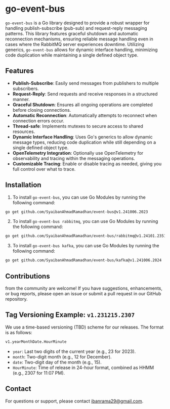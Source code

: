 # go-event-bus

`go-event-bus` is a Go library designed to provide a robust wrapper for handling publish-subscribe (pub-sub) and request-reply messaging patterns. This library features graceful shutdown and automatic reconnection mechanisms, ensuring reliable message handling even in cases where the RabbitMQ server experiences downtime. Utilizing generics, `go-event-bus` allows for dynamic interface handling, minimizing code duplication while maintaining a single defined object type.

## Features

- **Publish-Subscribe**: Easily send messages from publishers to multiple subscribers.
- **Request-Reply**: Send requests and receive responses in a structured manner.
- **Graceful Shutdown**: Ensures all ongoing operations are completed before closing connections.
- **Automatic Reconnection**: Automatically attempts to reconnect when connection errors occur.
- **Thread-safe**: Implements mutexes to secure access to shared resources.
- **Dynamic Interface Handling**: Uses Go's generics to allow dynamic message types, reducing code duplication while still depending on a single defined object type.
- **OpenTelemetry Integration**: Optionally use OpenTelemetry for observability and tracing within the messaging operations.
- **Customizable Tracing**: Enable or disable tracing as needed, giving you full control over what to trace.

## Installation
1. To install `go-event-bus`, you can use Go Modules by running the following command:
```sh
go get github.com/SyaibanAhmadRamadhan/event-bus@v1.241006.2023
```
2. To install `go-event-bus rabbitmq`, you can use Go Modules by running the following command:
```sh
go get github.com/SyaibanAhmadRamadhan/event-bus/rabbitmq@v1.24101.2351
```
3. To install `go-event-bus kafka`, you can use Go Modules by running the following command:
```sh
go get github.com/SyaibanAhmadRamadhan/event-bus/kafka@v1.241006.2024
```

## Contributions 
from the community are welcome! If you have suggestions, enhancements, or bug reports, please open an issue or submit a pull request in our GitHub repository.

## Tag Versioning Example: `v1.231215.2307`
We use a time-based versioning (TBD) scheme for our releases. The format is as follows:
```txt
v1.yearMonthDate.HourMinute
```
- `year`: Last two digits of the current year (e.g., 23 for 2023).
- `month`: Two-digit month (e.g., 12 for December).
- `date`: Two-digit day of the month (e.g., 15).
- `HourMinute`: Time of release in 24-hour format, combined as HHMM (e.g., 2307 for 11:07 PM).

## Contact
For questions or support, please contact ibanrama29@gmail.com.
